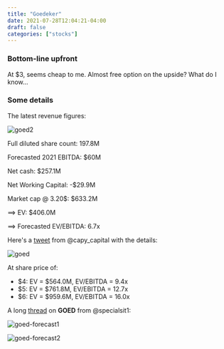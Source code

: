 ```yaml
---
title: "Goedeker"
date: 2021-07-28T12:04:21-04:00
draft: false
categories: ["stocks"]
---
```


### Bottom-line upfront

At $3, seems cheap to me. Almost free option on the upside? What do I know...

### Some details

The latest revenue figures:

![goed2](/images/goed2.png)

Full diluted share count: 197.8M

Forecasted 2021 EBITDA: $60M

Net cash: $257.1M

Net Working Capital: -$29.9M

Market cap @ 3.20$: $633.2M

==> EV: $406.0M

==> Forecasted EV/EBITDA: 6.7x

Here's a [tweet](https://twitter.com/capy_capital/status/1405239455120871425) from @capy_capital with the details:

![goed](/images/goed.png)

At share price of:

- $4: EV = $564.0M, EV/EBITDA = 9.4x
- $5: EV = $761.8M, EV/EBITDA = 12.7x
- $6: EV = $959.6M, EV/EBITDA = 16.0x

A long [thread](https://twitter.com/specialsit1/status/1409230185099038723) on **GOED** from @specialsit1:

![goed-forecast1](/images/goed-forecast1.jpg)

![goed-forecast2](/images/goed-forecast2.jpg)

